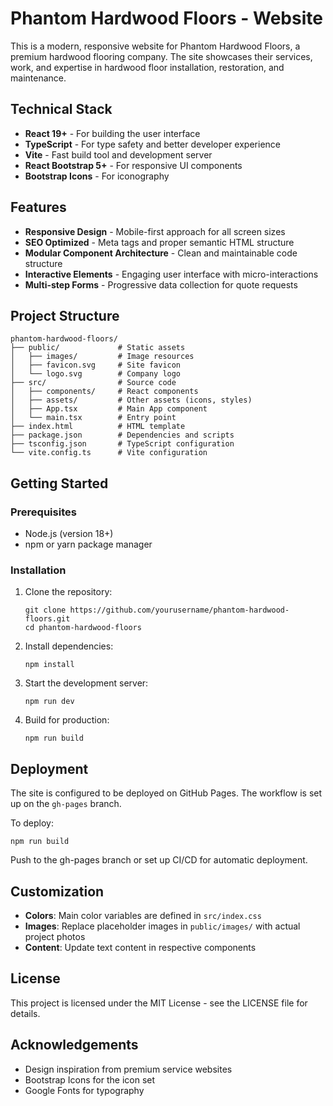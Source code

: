 # Phantom Hardwood Floors - Website

This is a modern, responsive website for Phantom Hardwood Floors, a premium hardwood flooring company. The site showcases their services, work, and expertise in hardwood floor installation, restoration, and maintenance.

## Technical Stack

- **React 19+** - For building the user interface
- **TypeScript** - For type safety and better developer experience
- **Vite** - Fast build tool and development server
- **React Bootstrap 5+** - For responsive UI components
- **Bootstrap Icons** - For iconography

## Features

- **Responsive Design** - Mobile-first approach for all screen sizes
- **SEO Optimized** - Meta tags and proper semantic HTML structure
- **Modular Component Architecture** - Clean and maintainable code structure
- **Interactive Elements** - Engaging user interface with micro-interactions
- **Multi-step Forms** - Progressive data collection for quote requests

## Project Structure

```
phantom-hardwood-floors/
├── public/             # Static assets
│   ├── images/         # Image resources
│   ├── favicon.svg     # Site favicon
│   └── logo.svg        # Company logo
├── src/                # Source code
│   ├── components/     # React components
│   ├── assets/         # Other assets (icons, styles)
│   ├── App.tsx         # Main App component
│   └── main.tsx        # Entry point
├── index.html          # HTML template
├── package.json        # Dependencies and scripts
├── tsconfig.json       # TypeScript configuration
└── vite.config.ts      # Vite configuration
```

## Getting Started

### Prerequisites

- Node.js (version 18+)
- npm or yarn package manager

### Installation

1. Clone the repository:

   ```
   git clone https://github.com/yourusername/phantom-hardwood-floors.git
   cd phantom-hardwood-floors
   ```

2. Install dependencies:

   ```
   npm install
   ```

3. Start the development server:

   ```
   npm run dev
   ```

4. Build for production:
   ```
   npm run build
   ```

## Deployment

The site is configured to be deployed on GitHub Pages. The workflow is set up on the `gh-pages` branch.

To deploy:

```
npm run build
```

Push to the gh-pages branch or set up CI/CD for automatic deployment.

## Customization

- **Colors**: Main color variables are defined in `src/index.css`
- **Images**: Replace placeholder images in `public/images/` with actual project photos
- **Content**: Update text content in respective components

## License

This project is licensed under the MIT License - see the LICENSE file for details.

## Acknowledgements

- Design inspiration from premium service websites
- Bootstrap Icons for the icon set
- Google Fonts for typography
